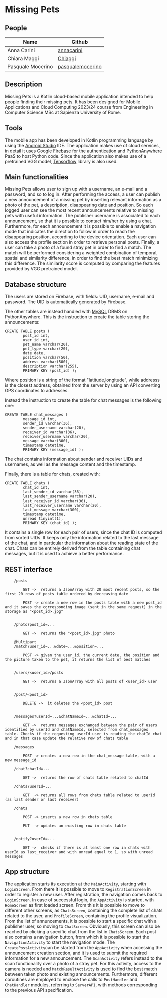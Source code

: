 # Missing Pets

## People

| Name | Github |
|--- |--- |
| Anna Carini | [annacarini](https://https://github.com/annacarini) |
| Chiara Maggi | [Chiaggi](https://github.com/Chiaggi) |
| Pasquale Mocerino | [pasqualemocerino](https://github.com/pasqualemocerino) |


## Description 
Missing Pets is a Kotlin cloud-based mobile application intended to help people finding their missing pets. It has been designed for Mobile Applications and Cloud Computing 2023/24 course from Engineering in Computer Science MSc at Sapienza University of Rome.

## Tools
The mobile app has been developed in Kotlin programming language by using the [Android Studio](https://developer.android.com/studio) IDE. The application makes use of cloud services, in detail it uses Google [Firebase](https://firebase.google.com/) for the authentication and [PythonAnywhere](https://www.pythonanywhere.com/) PaaS to host Python code. Since the application also makes use of a pretrained VGG model, [Tensorflow](https://www.tensorflow.org/) library is also used. 

## Main functionalities
Missing Pets allows user to sign up with a username, an e-mail and a password, and so to log in. After performing the access, a user can publish a new announcement of a missing pet by inserting relevant information as a photo of the pet, a description, disappearing date and position. So each logged user can see the most recent announcements relative to missing pets with useful information. The publisher username is associated to each announcement, so that it is possible to contact him/her by using a chat. Furthermore, for each announcement it is possible to enable a navigation mode that indicates the direction to follow in order to reach the disappearing position, according to the device orientation. Each user can also access the profile section in order to retrieve personal posts. Finally, a user can take a photo of a found stray pet in order to find a match. The match will be performed considering a weighted combination of temporal, spatial and similarity difference, in order to find the best match minimizing this difference. The similarity score is computed by comparing the features provided by VGG pretrained model. 


## Database structure
The users are stored on Firebase, with fields: UID, username, e-mail and password. The UID is automatically generated by Firebase. 

The other tables are instead handled with [MySQL](https://www.mysql.com/) DBMS on PythonAnywhere.
This is the instruction to create the table storing the announcements:

```
CREATE TABLE posts (
		post_id int,
		user_id int,
		pet_name varchar(20),
		pet_type varchar(20),
		date date,
		position varchar(50),
		address varchar(500),
		description varchar(255),
		PRIMARY KEY (post_id) );
```
Where position is a string of the format "latitude,longitude", while addresss is the closest address, obtained from the server by using an API converting GPS coordinates to addresses.

Instead the instruction to create the table for chat messages is the following one:
```
CREATE TABLE chat_messages (
		message_id int,
		sender_id varchar(36),
		sender_username varchar(20),
		receiver_id varchar(36),
		receiver_username varchar(20),
		message varchar(300),
		timestamp datetime,
		PRIMARY KEY (message_id) );
```
The chat contains information about sender and receiver UIDs and usernames, as well as the message content and the timestamp.

Finally, there is a table for chats, created with:
```
CREATE TABLE chats (
		chat_id int,
		last_sender_id varchar(36),
		last_sender_username varchar(20),
		last_receiver_id varchar(36),
		last_receiver_username varchar(20),
		last_message varchar(300),
		timestamp datetime,
		unread tinyint(1),
		PRIMARY KEY (chat_id) );
```
It contains a single row for each pair of users, since the chat ID is computed from sorted UIDs. It keeps only the information related to the last message of the chat, and in particular the information about the reading state of the chat. Chats can be entirely derived from the table containing chat messages, but it is used to achieve a better performance.


## REST interface

```
    /posts

        GET ->  returns a JsonArray with 20 most recent posts, so the first 20 rows of posts table ordered by decreasing date

        POST -> create a new row in the posts table with a new post_id and it saves the corresponding image (sent in the same request) in the storage as "<post_id>.jpg"


    /photo?post_id=...

        GET ->  returns the "<post_id>.jpg" photo

    @Multipart
    /match?user_id=...&date=...&position=... 

        POST -> given the user_id, the current date, the position and the picture taken to the pet, it returns the list of best matches


    /users/<user_id>/posts

        GET ->  returns a JsonArray with all posts of <user_id> user


    /post/<post_id>

        DELETE ->  it deletes the <post_id> post


    /messages?userId=...&chatNameId=...&chatId=...

        GET ->  returns messages exchanged between the pair of users identified by userId and chatNameId, selected from chat_messages table. Checks if the requesting userId user is reading the chatId chat and in that case update the relative row of chats table 

    /messages

        POST -> creates a new row in the chat_message table, with a new message_id

    /chat?chatId=...

        GET ->  returns the row of chats table related to chatId

    /chats?userId=...

        GET  -> returns all rows from chats table related to userId (as last sender or last receiver)

    /chats

        POST -> inserts a new row in chats table

        PUT  -> updates an existing row in chats table


    /notify?userId=...

        GET ->  checks if there is at least one row in chats with userId as last_receiver and with unread equal to 1, so with unread messages
```

## App structure
The application starts its execution at the `MainActivity`, starting with `LoginScreen`. From there it is possible to move to `RegistrationScreen` in order to register a new user. After registration, the navigation comes back to `LoginScreen`. In case of successful login, the `AppActivity` is started, with `HomeScreen` as first loaded screen. From this it is possible to move to different other screens, as `ChatsScreen`, containing the complete list of chats related to the user, and `ProfileScreen`, containing the profile visualization. From the list of annuncements, it is possible to start a specific chat with a publisher user, so moving to `ChatScreen`. Obviously, this screen can also be reached by clicking a specific chat from the list in `ChatsScreen`. Each post also contains a navigation button, from which it is possible to start the `NavigationActivity` to start the navigation mode. The `CreatePostActivity`can be started from the `AppActivity` when accessing the announcement creation section, and it is used to submit the required information for a new announcement. The `ScanActivity` refers instead to the scan functionality over a photo of a stray pet. For this activity, access to the camera is needed and `MatchResultActivity` is used to find the best match between taken photo and existing announcements. Furthermore, different coroutines are employed to enclose the calls to `PostHandler` and `ChatHandler` modules, referring to `ServerAPI`, with methods corresponding to the previous API specification. 
    